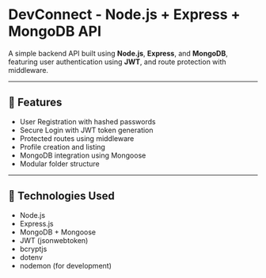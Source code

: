 # DevConnect - Node.js + Express + MongoDB API

A simple backend API built using **Node.js**, **Express**, and **MongoDB**, featuring user authentication using **JWT**, and route protection with middleware.

---

## 🚀 Features

- User Registration with hashed passwords
- Secure Login with JWT token generation
- Protected routes using middleware
- Profile creation and listing
- MongoDB integration using Mongoose
- Modular folder structure

---

## 🧾 Technologies Used

- Node.js
- Express.js
- MongoDB + Mongoose
- JWT (jsonwebtoken)
- bcryptjs
- dotenv
- nodemon (for development)
